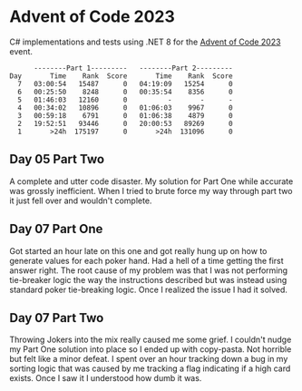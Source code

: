 # Advent of Code 2023

C# implementations and tests using .NET 8 for the [Advent of Code 2023](https://adventofcode.com/2023/) event.

```text
      --------Part 1---------   --------Part 2---------
Day       Time    Rank  Score       Time    Rank  Score
  7   03:00:54   15487      0   04:19:09   15254      0
  6   00:25:50    8248      0   00:35:54    8356      0
  5   01:46:03   12160      0          -       -      -
  4   00:34:02   10896      0   01:06:03    9967      0
  3   00:59:18    6791      0   01:06:38    4879      0
  2   19:52:51   93446      0   20:00:53   89269      0
  1       >24h  175197      0       >24h  131096      0
```

## Day 05 Part Two
A complete and utter code disaster.  My solution for Part One
while accurate was grossly inefficient.  When I tried to brute
force my way through part two it just fell over and wouldn't
complete.  

## Day 07 Part One
Got started an hour late on this one and got really hung up
on how to generate values for each poker hand.  Had a hell
of a time getting the first answer right.  The root cause of
my problem was that I was not performing tie-breaker logic
the way the instructions described but was instead using
standard poker tie-breaking logic.  Once I realized the issue
I had it solved.

## Day 07 Part Two
Throwing Jokers into the mix really caused me some grief.  I
couldn't nudge my Part One solution into place so I ended up
with copy-pasta.  Not horrible but felt like a minor defeat.
I spent over an hour tracking down a bug in my sorting logic
that was caused by me tracking a flag indicating if a high
card exists.  Once I saw it I understood how dumb it was.

